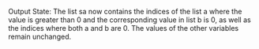 Output State: The list sa now contains the indices of the list a where the value is greater than 0 and the corresponding value in list b is 0, as well as the indices where both a and b are 0. The values of the other variables remain unchanged.